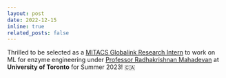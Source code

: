 ```yaml
---
layout: post
date: 2022-12-15
inline: true
related_posts: false
---
```


Thrilled to be selected as a <a href="https://www.mitacs.ca/our-programs-and-offerings/mitacs-globalink/globalink-research-internship/">MITACS Globalink Research Intern</a> to work on ML for enzyme engineering under <a href="https://www.chem-eng.utoronto.ca/faculty-staff/professors/radhakrishnan-mahadevan/">Professor Radhakrishnan Mahadevan</a> at <strong>University of Toronto</strong> for Summer 2023! 🇨🇦
